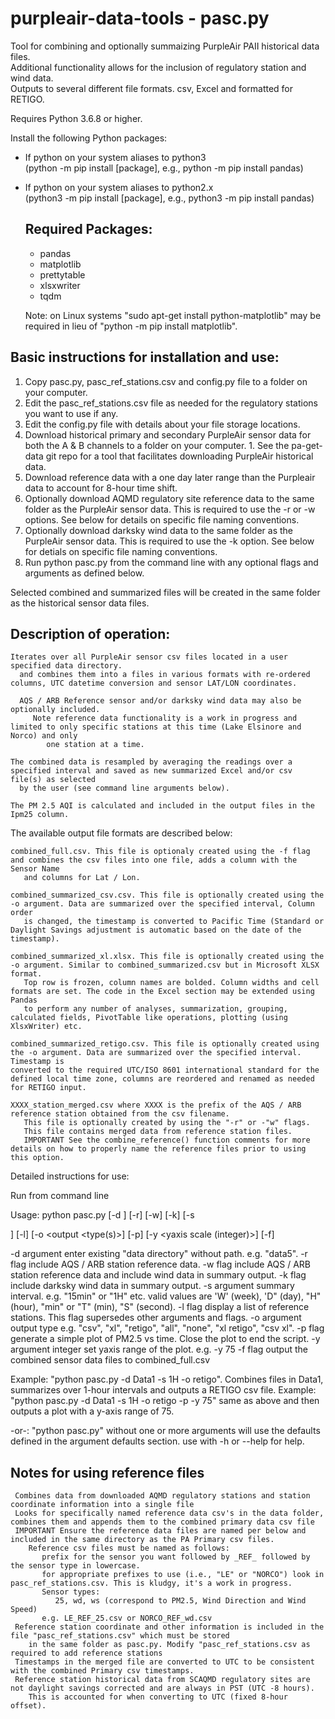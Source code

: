 # purpleair-data-tools - pasc.py
Tool for combining and optionally summaizing PurpleAir PAII historical data files.  
Additional functionality allows for the inclusion of regulatory station and wind data.  
Outputs to several different file formats. csv, Excel and formatted for RETIGO.  

Requires Python 3.6.8 or higher.

Install the following Python packages:  
* If python on your system aliases to python3  
  (python -m pip install [package], e.g., python -m pip install pandas)  

*  If python on your system aliases to python2.x  
   (python3 -m pip install [package], e.g., python3 -m pip install pandas)

   ## Required Packages:
   * pandas
   * matplotlib
   * prettytable
   * xlsxwriter
   * tqdm

    Note: on Linux systems "sudo apt-get install python-matplotlib" may be
    required in lieu of "python -m pip install matplotlib".

## Basic instructions for installation and use:
   1. Copy pasc.py, pasc_ref_stations.csv and config.py file to a folder on your computer.
   2. Edit the pasc_ref_stations.csv file as needed for the regulatory stations you want to use if any.
   3. Edit the config.py file with details about your file storage locations.
   4. Download historical primary and secondary PurpleAir sensor data for both the A & B channels to a folder on your computer.
     1. See the pa-get-data git repo for a tool that facilitates downloading PurpleAir historical data.
   5. Download reference data with a one day later range than the Purpleair
       data to account for 8-hour time shift.
   6. Optionally download AQMD regulatory site reference data to the same folder
    as the PurpleAir sensor data. This is required to use the -r or -w options.
       See below for details on specific file naming conventions.
   7. Optionally download darksky wind data to the same folder as the PurpleAir
    sensor data. This is required to use the -k option.
       See below for detials on specific file naming conventions.
   8. Run python pasc.py from the command line with any optional flags and arguments as defined below.

   Selected combined and summarized files will be created in the same folder as the historical sensor data files.


## Description of operation:
    Iterates over all PurpleAir sensor csv files located in a user specified data directory.
      and combines them into a files in various formats with re-ordered columns, UTC datetime conversion and sensor LAT/LON coordinates.

      AQS / ARB Reference sensor and/or darksky wind data may also be optionally included.
         Note reference data functionality is a work in progress and limited to only specific stations at this time (Lake Elsinore and Norco) and only
            one station at a time.

    The combined data is resampled by averaging the readings over a specified interval and saved as new summarized Excel and/or csv file(s) as selected
      by the user (see command line arguments below).

    The PM 2.5 AQI is calculated and included in the output files in the Ipm25 column.

 The available output file formats are described below:

    combined_full.csv. This file is optionaly created using the -f flag and combines the csv files into one file, adds a column with the Sensor Name
       and columns for Lat / Lon.
 
    combined_summarized_csv.csv. This file is optionally created using the -o argument. Data are summarized over the specified interval, Column order
       is changed, the timestamp is converted to Pacific Time (Standard or Daylight Savings adjustment is automatic based on the date of the timestamp).

    combined_summarized_xl.xlsx. This file is optionally created using the -o argument. Similar to combined_summarized.csv but in Microsoft XLSX format. 
       Top row is frozen, column names are bolded. Column widths and cell formats are set. The code in the Excel section may be extended using Pandas 
       to perform any number of analyses, summarization, grouping, calculated fields, PivotTable like operations, plotting (using XlsxWriter) etc.

    combined_summarized_retigo.csv. This file is optionally created using the -o argument. Data are summarized over the specified interval. Timestamp is
    converted to the required UTC/ISO 8601 international standard for the defined local time zone, columns are reordered and renamed as needed for RETIGO input.

    XXXX_station_merged.csv where XXXX is the prefix of the AQS / ARB reference station obtained from the csv filename. 
       This file is optionally created by using the "-r" or -"w" flags.
       This file contains merged data from reference station files. 
       IMPORTANT See the combine_reference() function comments for more details on how to properly name the reference files prior to using this option.


 Detailed instructions for use:

 Run from command line 

 Usage:  python pasc.py [-d <data directory>] [-r] [-w] [-k] [-s <summary interval>] [-l] [-o <output <type(s)>] [-p] [-y <yaxis scale (integer)>] [-f]

   -d argument enter existing "data directory" without path. e.g. "data5".
   -r flag include AQS / ARB station reference data.
   -w flag include AQS / ARB station reference data and include wind data in summary output.
   -k flag include darksky wind data in summary output.
   -s argument summary interval. e.g. "15min" or "1H" etc. 
         valid values are 'W' (week), 'D" (day), "H" (hour), "min" or "T" (min), "S" (second).
   -l flag display a list of reference stations. This flag supersedes other arguments and flags.
   -o argument output type e.g. "csv", "xl", "retigo", "all", "none", "xl retigo", "csv xl".
   -p flag generate a simple plot of PM2.5 vs time. Close the plot to end the script.
   -y argument integer set yaxis range of the plot. e.g. -y 75
   -f flag output the combined sensor data files to combined_full.csv

   Example: "python pasc.py -d Data1 -s 1H -o retigo". Combines files in Data1, summarizes over 1-hour intervals and outputs a RETIGO csv file.
   Example: "python pasc.py -d Data1 -s 1H -o retigo -p -y 75" same as above and then outputs a plot with a y-axis range of 75.

   -or-: "python pasc.py" without one or more arguments will use the defaults defined in the argument defaults section.
   use with -h or --help for help.

##  Notes for using reference files
     Combines data from downloaded AQMD regulatory stations and station coordinate information into a single file
     Looks for specifically named reference data csv's in the data folder, combines them and appends them to the combined primary data csv file
     IMPORTANT Ensure the reference data files are named per below and included in the same directory as the PA Primary csv files.
        Reference csv files must be named as follows:
           prefix for the sensor you want followed by _REF_ followed by the sensor type in lowercase.
           for appropriate prefixes to use (i.e., "LE" or "NORCO") look in pasc_ref_stations.csv. This is kludgy, it's a work in progress.
           Sensor types:
              25, wd, ws (correspond to PM2.5, Wind Direction and Wind Speed)
           e.g. LE_REF_25.csv or NORCO_REF_wd.csv
     Reference station coordinate and other information is included in the file "pasc_ref_stations.csv" which must be stored 
        in the same folder as pasc.py. Modify "pasc_ref_stations.csv as required to add reference stations
     Timestamps in the merged file are converted to UTC to be consistent with the combined Primary csv timestamps.
     Reference station historical data from SCAQMD regulatory sites are not daylight savings corrected and are always in PST (UTC -8 hours). 
        This is accounted for when converting to UTC (fixed 8-hour offset).
